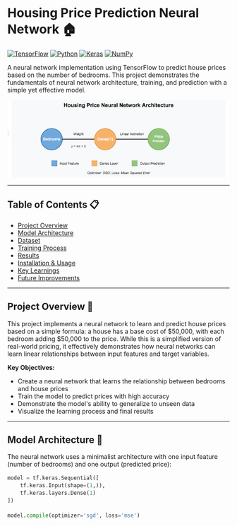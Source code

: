 # Housing Price Prediction Neural Network 🏠

[![TensorFlow](https://img.shields.io/badge/TensorFlow-2.9.0-orange.svg)](https://www.tensorflow.org/)
[![Python](https://img.shields.io/badge/Python-3.8.0-blue.svg)](https://www.python.org/)
[![Keras](https://img.shields.io/badge/Keras-2.9.0-red.svg)](https://keras.io/)
[![NumPy](https://img.shields.io/badge/NumPy-1.23.5-green.svg)](https://numpy.org/)

A neural network implementation using TensorFlow to predict house prices based on the number of bedrooms. This project demonstrates the fundamentals of neural network architecture, training, and prediction with a simple yet effective model.

![Housing Price Prediction Model](housing-model-visualization.png)

---

## Table of Contents 📋
- [Project Overview](#project-overview-🔎)
- [Model Architecture](#model-architecture-🧠)
- [Dataset](#dataset-📊)
- [Training Process](#training-process-🔄)
- [Results](#results-📈)
- [Installation & Usage](#installation--usage-🚀)
- [Key Learnings](#key-learnings-🔍)
- [Future Improvements](#future-improvements-🔮)

---

## Project Overview 🔎

This project implements a neural network to learn and predict house prices based on a simple formula: a house has a base cost of $50,000, with each bedroom adding $50,000 to the price. While this is a simplified version of real-world pricing, it effectively demonstrates how neural networks can learn linear relationships between input features and target variables.

**Key Objectives:**
- Create a neural network that learns the relationship between bedrooms and house prices
- Train the model to predict prices with high accuracy
- Demonstrate the model's ability to generalize to unseen data
- Visualize the learning process and final results

---

## Model Architecture 🧠

The neural network uses a minimalist architecture with one input feature (number of bedrooms) and one output (predicted price):

```python
model = tf.keras.Sequential([
    tf.keras.Input(shape=(1,)),
    tf.keras.layers.Dense(1)
])

model.compile(optimizer='sgd', loss='mse')
